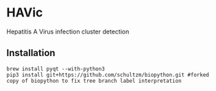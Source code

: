 # HAVic
Hepatitis A Virus infection cluster detection


## Installation
```
brew install pyqt --with-python3
pip3 install git+https://github.com/schultzm/biopython.git #forked copy of biopython to fix tree branch label interpretation
```
